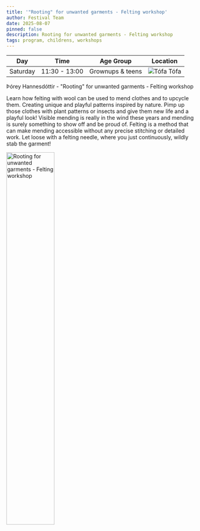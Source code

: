 ```yaml
---
title: '"Rooting" for unwanted garments - Felting workshop'
author: Festival Team
date: 2025-08-07
pinned: false
description: Rooting for unwanted garments - Felting workshop
tags: program, childrens, workshops
---
```


<script>
    import Image from  '$lib/Image.svelte'
</script>

| Day | Time | Age Group | Location |
|---------|-------|--------|---|
| Saturday | 11:30 - 13:00 | Grownups & teens | ![Tófa](img/kort/dyr_600px/tofa.png) Tófa |

Þórey Hannesdóttir - "Rooting" for unwanted garments - Felting workshop

Learn how felting with wool can be used to mend clothes and to upcycle them. Creating unique and playful patterns inspired by nature. Pimp up those clothes with plant patterns or insects and give them new life and a playful look! Visible mending is really in the wind these years and mending is surely something to show off and be proud of. Felting is a method that can make mending accessible without any precise stitching or detailed work. Let loose with a felting needle, where you just continuously, wildly stab the garment!

<Image 
  src='program/practical-gardening/rooting-needle-felting-garments.png'
  caption='Rooting for unwanted garments - Felting workshop'
  alt='Rooting for unwanted garments - Felting workshop'
  width='50%'/> 
